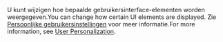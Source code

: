 <span data-ttu-id="8e039-101">U kunt wijzigen hoe bepaalde gebruikersinterface-elementen worden weergegeven.</span><span class="sxs-lookup"><span data-stu-id="8e039-101">You can change how certain UI elements are displayed.</span></span> <span data-ttu-id="8e039-102">Zie [Persoonlijke gebruikersinstellingen](../ui-user-personalization.md) voor meer informatie.</span><span class="sxs-lookup"><span data-stu-id="8e039-102">For more information, see [User Personalization](../ui-user-personalization.md).</span></span>
